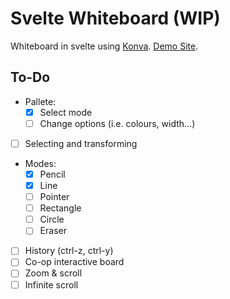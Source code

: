 # Svelte Whiteboard (WIP)

Whiteboard in svelte using [Konva](https://konvajs.org).
[Demo Site](https://svelte-whiteboard.vercel.app/).

## To-Do

- Pallete:
  - [x] Select mode
  - [ ] Change options (i.e. colours, width...)
- [ ] Selecting and transforming
- Modes:
  - [x] Pencil
  - [x] Line
  - [ ] Pointer
  - [ ] Rectangle
  - [ ] Circle
  - [ ] Eraser
- [ ] History (ctrl-z, ctrl-y)
- [ ] Co-op interactive board
- [ ] Zoom & scroll
- [ ] Infinite scroll
